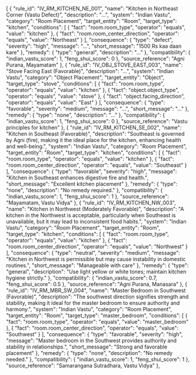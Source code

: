 [
  {
    "rule_id": "IV_RM_KITCHEN_NE_001",
    "name": "Kitchen in Northeast Corner (Vastu Defect)",
    "description": "...",
    "system": "Indian Vastu",
    "category": "Room Placement",
    "target_entity": "Room",
    "target_type": "kitchen",
    "conditions": [
      { "fact": "room.room_type", "operator": "equals", "value": "kitchen" },
      { "fact": "room.room_center_direction", "operator": "equals", "value": "Northeast" }
    ],
    "consequence": {
      "type": "defect",
      "severity": "high",
      "message": "...",
      "short_message": "1500 Rs kaa daan kare"
    },
    "remedy": { "type": "general", "description": "..." },
    "compatibility": { "indian_vastu_score": 1, "feng_shui_score": 0 },
    "source_reference": "Agni Purana, Mayamatam"
  },
  {
    "rule_id": "IV_OBJ_STOVE_EAST_003",
    "name": "Stove Facing East (Favorable)",
    "description": "...",
    "system": "Indian Vastu",
    "category": "Object Placement",
    "target_entity": "Object",
    "target_type": "stove",
    "conditions": [
      { "fact": "room.room_type", "operator": "equals", "value": "kitchen" },
      { "fact": "object.object_type", "operator": "equals", "value": "stove" },
      { "fact": "object.facing_direction", "operator": "equals", "value": "East" }
    ],
    "consequence": {
      "type": "favorable",
      "severity": "medium",
      "message": "...",
      "short_message": "..."
    },
    "remedy": { "type": "none", "description": "..." },
    "compatibility": { "indian_vastu_score": 1, "feng_shui_score": 0 },
    "source_reference": "Vastu principles for kitchen"
  },
  {
    "rule_id": "IV_RM_KITCHEN_SE_002",
    "name": "Kitchen in Southeast (Favorable)",
    "description": "Southeast is governed by Agni (fire), making it the ideal place for the kitchen, enhancing health and well-being.",
    "system": "Indian Vastu",
    "category": "Room Placement",
    "target_entity": "Room",
    "target_type": "kitchen",
    "conditions": [
      { "fact": "room.room_type", "operator": "equals", "value": "kitchen" },
      { "fact": "room.room_center_direction", "operator": "equals", "value": "Southeast" }
    ],
    "consequence": {
      "type": "favorable",
      "severity": "high",
      "message": "Kitchen in Southeast enhances digestive fire and health.",
      "short_message": "Excellent kitchen placement"
    },
    "remedy": { "type": "none", "description": "No remedy required." },
    "compatibility": { "indian_vastu_score": 1, "feng_shui_score": 1 },
    "source_reference": "Mayamatam, Vastu Vidya"
  },
  {
    "rule_id": "IV_RM_KITCHEN_NW_003",
    "name": "Kitchen in Northwest (Moderately Favorable)",
    "description": "A kitchen in the Northwest is acceptable, particularly when Southeast is unavailable, but it may lead to inconsistent food habits.",
    "system": "Indian Vastu",
    "category": "Room Placement",
    "target_entity": "Room",
    "target_type": "kitchen",
    "conditions": [
      { "fact": "room.room_type", "operator": "equals", "value": "kitchen" },
      { "fact": "room.room_center_direction", "operator": "equals", "value": "Northwest" }
    ],
    "consequence": {
      "type": "neutral",
      "severity": "medium",
      "message": "Kitchen in Northwest is permissible but may cause instability in domestic routines.",
      "short_message": "Manageable with care"
    },
    "remedy": {
      "type": "general",
      "description": "Use light yellow or white tones; maintain kitchen hygiene strictly."
    },
    "compatibility": { "indian_vastu_score": 0.7, "feng_shui_score": 0.5 },
    "source_reference": "Agni Purana, Manasara"
  },
  {
    "rule_id": "IV_RM_MBR_SW_004",
    "name": "Master Bedroom in Southwest (Favorable)",
    "description": "The southwest direction signifies strength and stability, making it ideal for the master bedroom to ensure authority and harmony.",
    "system": "Indian Vastu",
    "category": "Room Placement",
    "target_entity": "Room",
    "target_type": "master_bedroom",
    "conditions": [
      { "fact": "room.room_type", "operator": "equals", "value": "master_bedroom" },
      { "fact": "room.room_center_direction", "operator": "equals", "value": "Southwest" }
    ],
    "consequence": {
      "type": "favorable",
      "severity": "high",
      "message": "Master bedroom in the Southwest provides authority and stability in relationships.",
      "short_message": "Strong and favorable placement"
    },
    "remedy": { "type": "none", "description": "No remedy needed." },
    "compatibility": { "indian_vastu_score": 1, "feng_shui_score": 1 },
    "source_reference": "Samarangana Sutradhara, Vastu Vidya"
  },
